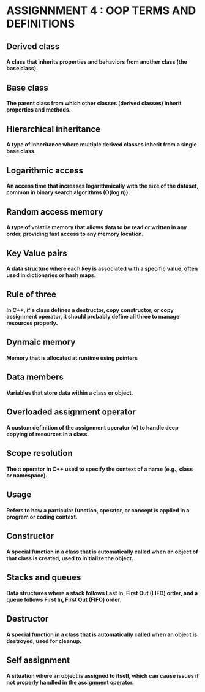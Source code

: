 # ASSIGNNMENT 4 : OOP TERMS AND DEFINITIONS

## Derived class
#### A class that inherits properties and behaviors from another class (the base class).

## Base class
#### The parent class from which other classes (derived classes) inherit properties and methods.

## Hierarchical inheritance 
#### A type of inheritance where multiple derived classes inherit from a single base class.

## Logarithmic access
####  An access time that increases logarithmically with the size of the dataset, common in binary search algorithms (O(log n)).

## Random access memory
#### A type of volatile memory that allows data to be read or written in any order, providing fast access to any memory location.

## Key Value pairs
#### A data structure where each key is associated with a specific value, often used in dictionaries or hash maps.

## Rule of three
####  In C++, if a class defines a destructor, copy constructor, or copy assignment operator, it should probably define all three to manage resources properly.

## Dynmaic memory  
#### Memory that is allocated at runtime using pointers 

## Data members
#### Variables that store data within a class or object.

## Overloaded assignment operator
#### A custom definition of the assignment operator (=) to handle deep copying of resources in a class.

## Scope resolution
#### The :: operator in C++ used to specify the context of a name (e.g., class or namespace).

## Usage
####  Refers to how a particular function, operator, or concept is applied in a program or coding context.

## Constructor
#### A special function in a class that is automatically called when an object of that class is created, used to initialize the object.

## Stacks and queues 
#### Data structures where a stack follows Last In, First Out (LIFO) order, and a queue follows First In, First Out (FIFO) order. 

## Destructor
#### A special function in a class that is automatically called when an object is destroyed, used for cleanup.

## Self assignment
#### A situation where an object is assigned to itself, which can cause issues if not properly handled in the assignment operator.


